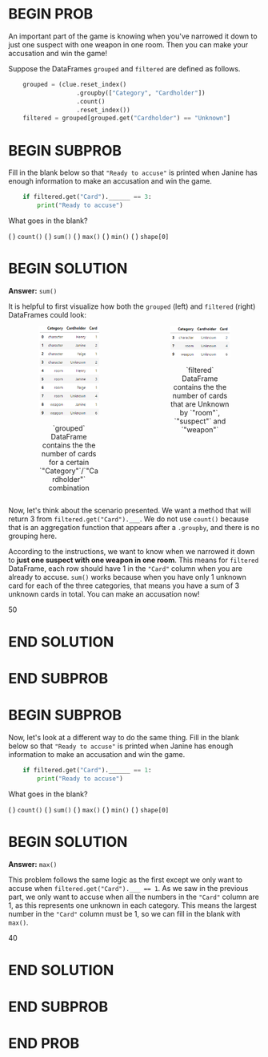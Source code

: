 # BEGIN PROB

An important part of the game is knowing when you've narrowed it down to
just one suspect with one weapon in one room. Then you can make your
accusation and win the game!

Suppose the DataFrames `grouped` and `filtered` are defined as follows.
```py
    grouped = (clue.reset_index()
                   .groupby(["Category", "Cardholder"])
                   .count()
                   .reset_index())
    filtered = grouped[grouped.get("Cardholder") == "Unknown"]
```
# BEGIN SUBPROB

Fill in the blank below so that `"Ready to accuse"` is printed when
Janine has enough information to make an accusation and win the game.

```py
    if filtered.get("Card").______ == 3:
        print("Ready to accuse")
```

What goes in the blank?

( ) `count()` 
( ) `sum()` 
( ) `max()` 
( ) `min()` 
( ) `shape[0]`

# BEGIN SOLUTION

**Answer:** `sum()`

It is helpful to first visualize how both the `grouped` (left) and `filtered` (right) DataFrames could look:

<center>
<div style="display: flex;">
    <div style="flex: 1; margin-right: 10px;">
        <img src="../../assets/images/wi24-midterm/grouped.png" alt="Image 1" style="width: 50%;">
        <p style="max-width: 50%; overflow: hidden; text-overflow: ellipsis;">`grouped` DataFrame contains the the number of cards for a certain `"Category"`/`"Cardholder"` combination</p>
    </div>
    <div style="flex: 1; margin-left: 10px;">
        <img src="../../assets/images/wi24-midterm/filter.png" alt="Image 2" style="width: 50%;">
        <p style="max-width: 50%; overflow: hidden; text-overflow: ellipsis;">`filtered` DataFrame contains the the number of cards that are Unknown by `"room"`, `"suspect"` and `"weapon"`</p>
    </div>
</div>
</center>

Now, let's think about the scenario presented. We want a method that will return 3 from `filtered.get("Card").___`. We do not use `count()` because that is an aggregation function that appears after a `.groupby`, and there is no grouping here. 

According to the instructions, we want to know when we narrowed it down to **just one suspect with one weapon in one room**. This means for `filtered` DataFrame, each row should have 1 in the `"Card"` column when you are already to accuse. `sum()` works because when you have only 1 unknown card for each of the three categories, that means you have a sum of 3 unknown cards in total. You can make an accusation now! 

<average>50</average>

# END SOLUTION

# END SUBPROB

# BEGIN SUBPROB

Now, let's look at a different way to do the same thing. Fill in the
blank below so that `"Ready to accuse"` is printed when Janine has
enough information to make an accusation and win the game.

```py
    if filtered.get("Card").______ == 1:
        print("Ready to accuse")
```

What goes in the blank?

( ) `count()` 
( ) `sum()` 
( ) `max()` 
( ) `min()` 
( ) `shape[0]`

# BEGIN SOLUTION

**Answer:** `max()`

This problem follows the same logic as the first except we only want to accuse when `filtered.get("Card").___ == 1`. As we saw in the previous part, we only want to accuse when all the numbers in the `"Card"` column are 1, as this represents one unknown in each category. This means the largest number in the `"Card"` column must be 1, so we can fill in the blank with `max()`.

<average>40</average>

# END SOLUTION

# END SUBPROB

# END PROB